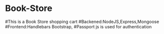 # Book-Store
#This is a Book Store shopping cart 
#Backened:NodeJS,Express,Mongoose
#Frontend:Handlebars Bootstrap,
#Passport js is used for authentication
